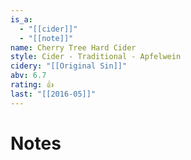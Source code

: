 ```yaml
---
is_a:
  - "[[cider]]"
  - "[[note]]"
name: Cherry Tree Hard Cider
style: Cider - Traditional - Apfelwein
cidery: "[[Original Sin]]"
abv: 6.7
rating: 👍
last: "[[2016-05]]"
---
```

# Notes

